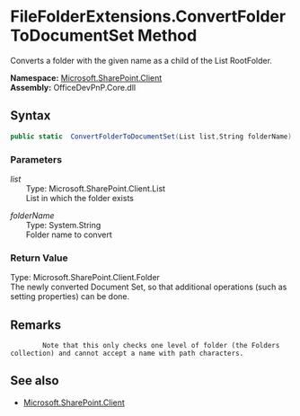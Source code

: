 # FileFolderExtensions.ConvertFolderToDocumentSet Method  
Converts a folder with the given name as a child of the List RootFolder.  

**Namespace:** [Microsoft.SharePoint.Client](Microsoft.SharePoint.Client.md)  
**Assembly:** OfficeDevPnP.Core.dll  
## Syntax
```C#
public static  ConvertFolderToDocumentSet(List list,String folderName)
```
### Parameters
*list*  
&emsp;&emsp;Type: Microsoft.SharePoint.Client.List  
&emsp;&emsp;List in which the folder exists  
  
*folderName*  
&emsp;&emsp;Type: System.String  
&emsp;&emsp;Folder name to convert  
  
### Return Value
Type: Microsoft.SharePoint.Client.Folder  
The newly converted Document Set, so that additional operations (such as setting properties) can be done.

## Remarks 

            Note that this only checks one level of folder (the Folders collection) and cannot accept a name with path characters.
            
## See also
- [Microsoft.SharePoint.Client](Microsoft.SharePoint.Client.md)
